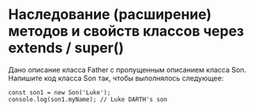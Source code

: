 # Наследование (расширение) методов и свойств классов через extends / super()

Дано описание класса Father с пропущенным описанием класса Son. Напишите код класса Son так, чтобы выполнялось следующее:

```
const son1 = new Son('Luke');
console.log(son1.myName); // Luke DARTH's son
```
